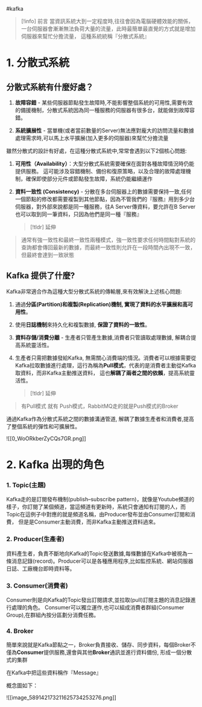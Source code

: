 #kafka
> [!info] 前言
>  當資訊系統大到一定程度時,往往會因為電腦硬體效能的關係，一台伺服器會漸漸無法負荷大量的流量，此時最簡單最直覺的方式就是增加伺服器來幫忙分擔流量，
>  這種系統統稱『分散式系統』

# 1. 分散式系統

## 分散式系統有什麼好處？

1. **故障容錯** - 某些伺服器節點發生故障時,不能影響整個系統的可用性,需要有效的備援機制，分散式系統因為同一種服務的伺服器有很多台，就能做到故障容錯。

2. **系統擴展性** - 當單機(或者當前數量的Server)無法應對龐大的訪問流量和數據處理需求時,可以馬上水平擴展(加入更多的伺服器)來幫忙分擔流量

雖然分散式的設計有好處，在這種分散式系統中,常常會遇到以下2個核心問題:

1. **可用性（Availability）**：大型分散式系統需要確保在面對各種故障情況時仍能提供服務。 這可能涉及容錯機制、備份和復原策略，以及合理的故障處理機制，確保即使部分元件或節點發生故障，系統仍能繼續運作

2. **資料一致性 (Consistency)** - 分散在多台伺服器上的數據需要保持一致,任何一個節點的修改都需要複製到其他節點，因為不管我們的『服務』用到多少台伺服器，對外部來說都是同一種服務，往A Server傳資料，要允許在B Server也可以取到同一筆資料，只因為他們是同一種『服務』
   
   > [!tldr] 延伸
>	通常有強一致性和最終一致性兩種模式，強一致性要求任何時間點對系統的查詢都會傳回最新的數據，而最終一致性則允許在一段時間內出現不一致，但最終會達到一致狀態

## Kafka 提供了什麼?

Kafka非常適合作為這種大型分散式系統的傳輸層,來有效解決上述核心問題:

1. 通過**分區(Partition)和複製(Replication)機制, 實現了資料的水平擴展和高可用性**。
   
2. 使用**日誌機制**來持久化和複製數據, **保證了資料的一致性**。
   
3. **資料存儲/消費分離** - 生產者只管產生數據,消費者只管讀取處理數據, 解耦合提高系統靈活性。
   
4. 生產者只需把數據發給Kafka, 無需關心消費端的情況。消費者可以根據需要從Kafka拉取數據進行處理，這行為稱為**Pull模式**，代表的是消費者主動從Kafka取資料，而非Kafka主動推送資料， 這也**解耦了兩者之間的依賴**，提高系統靈活性。
   
   > [!tldr] 延伸
>	有Pull模式 就有 Push模式，RabbitMQ走的就是Push模式的Broker


 通過Kafka作為分散式系統之間的數據溝通管道, 解耦了數據生產者和消費者,提高了整個系統的彈性和可擴展性。

![[0_WoORkberZyCQs7GR.png]]
# 2. Kafka 出現的角色

###     1. Topic(主題)
   Kafka走的是訂閱發布機制(publish–subscribe pattern)，就像是Youtube頻道的樣子，你訂閱了某個頻道，當這頻道有更新時，系統只會通知有訂閱的人，而Topic在這例子中對應的就是頻道名稱，由Producer發布並由Consumer訂閱和消費，
   但是是Consumer主動消費，而非Kafka主動推送資料過來。

###     2. Producer(生產者)
   資料產生者，負責不斷地向Kafka的Topic發送數據,每條數據在Kafka中被視為一條消息記錄(record)。Producer可以是各種應用程序,比如監控系統、網站伺服器日誌、工廠機台即時資料等。

###     3. Consumer(消費者) 
   Consumer則是向Kafka的Topic發出訂閱請求,並拉取(pull)訂閱主題的消息記錄進行處理的角色。  Consumer可以獨立運作,也可以組成消費者群組(Consumer Group),在群組內按分區劃分消費任務。
   
###     4. Broker
簡單來說就是Kafka節點之一，Broker負責接收、儲存、同步資料，每個Broker不僅為**Consumer**提供服務,還會與其他**Broker**通訊並進行資料備份,  形成一個分散式的集群

在Kafka中把這些資料稱作『Message』

概念圖如下：

![[image_589142173211625734253276.png]]